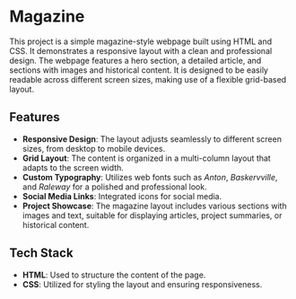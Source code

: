 # Magazine

This project is a simple magazine-style webpage built using HTML and CSS. It demonstrates a responsive layout with a clean and professional design. The webpage features a hero section, a detailed article, and sections with images and historical content. It is designed to be easily readable across different screen sizes, making use of a flexible grid-based layout.

## Features

- **Responsive Design**: The layout adjusts seamlessly to different screen sizes, from desktop to mobile devices.
- **Grid Layout**: The content is organized in a multi-column layout that adapts to the screen width.
- **Custom Typography**: Utilizes web fonts such as *Anton*, *Baskervville*, and *Raleway* for a polished and professional look.
- **Social Media Links**: Integrated icons for social media.
- **Project Showcase**: The magazine layout includes various sections with images and text, suitable for displaying articles, project summaries, or historical content.

## Tech Stack

- **HTML**: Used to structure the content of the page.
- **CSS**: Utilized for styling the layout and ensuring responsiveness.
